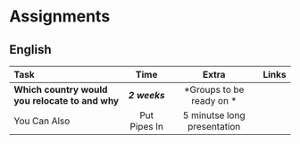 # Assignments  

## English

| Task                                               | Time         | Extra                    | Links  |
| :--------------------------------                  | :----------: | :-----------:            | ------:|
| **Which country would you relocate to and why**  |  **_2 weeks_** | *Groups to be ready on * |        |
| You Can Also                                       | Put Pipes In | 5 minutse long presentation|        |

